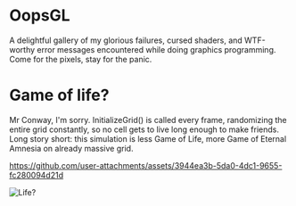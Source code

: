# OopsGL
A delightful gallery of my glorious failures, cursed shaders, and WTF-worthy error messages encountered while doing graphics programming. Come for the pixels, stay for the panic.

# Game of life?
Mr Conway, I'm sorry. InitializeGrid() is called every frame, randomizing the entire grid constantly, so no cell gets to live long enough to make friends. Long story short: this simulation is less Game of Life, more Game of Eternal Amnesia on already massive grid.


https://github.com/user-attachments/assets/3944ea3b-5da0-4dc1-9655-fc280094d21d


![Life?](https://github.com/user-attachments/assets/78447eb6-c575-4a89-9f3b-a991fbc6d4c9)
